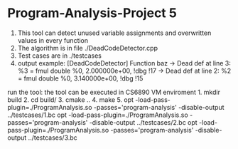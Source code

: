 # Program-Analysis-Project 5
1. This tool can detect unused variable assignments and overwritten values in every function
2. The algorithm is in file ./DeadCodeDetector.cpp
3. Test cases are in ./testcases
4. output example:
    [DeadCodeDetector] Function baz
    -> Dead def at line 3:   %3 = fmul double %0, 2.000000e+00, !dbg !17
    -> Dead def at line 2:   %2 = fmul double %0, 3.140000e+00, !dbg !15

run the tool: the tool can be executed in CS6890 VM enviroment
    1. mkdir build 
    2. cd build/
    3. cmake ..
    4. make 
    5.  opt -load-pass-plugin=./ProgramAnalysis.so -passes='program-analysis'  -disable-output ../testcases/1.bc
        opt -load-pass-plugin=./ProgramAnalysis.so -passes='program-analysis'  -disable-output ../testcases/2.bc
        opt -load-pass-plugin=./ProgramAnalysis.so -passes='program-analysis'  -disable-output ../testcases/3.bc

